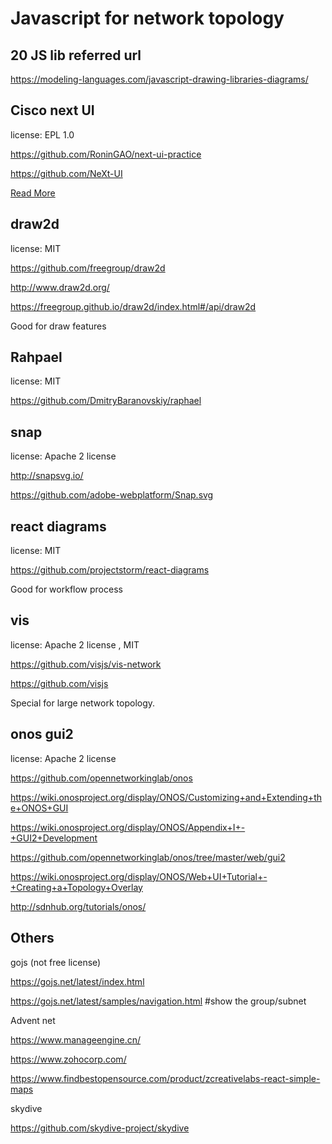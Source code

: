 # Javascript for network topology

## 20 JS lib referred url

<https://modeling-languages.com/javascript-drawing-libraries-diagrams/>

## Cisco next UI

license: EPL 1.0

<https://github.com/RoninGAO/next-ui-practice>

<https://github.com/NeXt-UI>

[Read More](./nextui-notes.md)

## draw2d

license: MIT

<https://github.com/freegroup/draw2d>

<http://www.draw2d.org/>

<https://freegroup.github.io/draw2d/index.html#/api/draw2d>

Good for draw features 

## Rahpael

license: MIT

<https://github.com/DmitryBaranovskiy/raphael>

## snap

license: Apache 2 license

<http://snapsvg.io/>

<https://github.com/adobe-webplatform/Snap.svg>

## react diagrams

license: MIT

<https://github.com/projectstorm/react-diagrams>

Good for workflow process

## vis 

license: Apache 2 license , MIT 

<https://github.com/visjs/vis-network>

<https://github.com/visjs>

Special for large network topology. 

## onos gui2

license: Apache 2 license

<https://github.com/opennetworkinglab/onos>

<https://wiki.onosproject.org/display/ONOS/Customizing+and+Extending+the+ONOS+GUI>

<https://wiki.onosproject.org/display/ONOS/Appendix+I+-+GUI2+Development>

<https://github.com/opennetworkinglab/onos/tree/master/web/gui2>

<https://wiki.onosproject.org/display/ONOS/Web+UI+Tutorial+-+Creating+a+Topology+Overlay>

<http://sdnhub.org/tutorials/onos/>

## Others

gojs (not free license)

<https://gojs.net/latest/index.html>

<https://gojs.net/latest/samples/navigation.html>  #show the group/subnet

Advent net

<https://www.manageengine.cn/>

<https://www.zohocorp.com/>

<https://www.findbestopensource.com/product/zcreativelabs-react-simple-maps>

skydive

<https://github.com/skydive-project/skydive>